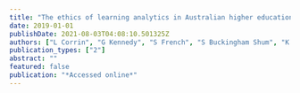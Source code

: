 ```yaml
---
title: "The ethics of learning analytics in Australian higher education"
date: 2019-01-01
publishDate: 2021-08-03T04:08:10.501325Z
authors: ["L Corrin", "G Kennedy", "S French", "S Buckingham Shum", "K Kitto", "A Pardo", " ..."]
publication_types: ["2"]
abstract: ""
featured: false
publication: "*Accessed online*"
---
```


